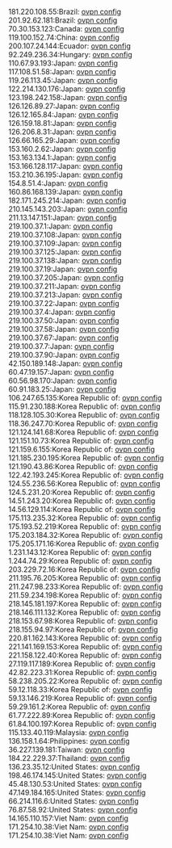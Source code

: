 181.220.108.55:Brazil: [ovpn config](vpn/181_220_108_55.ovpn)  
201.92.62.181:Brazil: [ovpn config](vpn/201_92_62_181.ovpn)  
70.30.153.123:Canada: [ovpn config](vpn/70_30_153_123.ovpn)  
119.100.152.74:China: [ovpn config](vpn/119_100_152_74.ovpn)  
200.107.24.144:Ecuador: [ovpn config](vpn/200_107_24_144.ovpn)  
92.249.236.34:Hungary: [ovpn config](vpn/92_249_236_34.ovpn)  
110.67.93.193:Japan: [ovpn config](vpn/110_67_93_193.ovpn)  
117.108.51.58:Japan: [ovpn config](vpn/117_108_51_58.ovpn)  
119.26.113.45:Japan: [ovpn config](vpn/119_26_113_45.ovpn)  
122.214.130.176:Japan: [ovpn config](vpn/122_214_130_176.ovpn)  
123.198.242.158:Japan: [ovpn config](vpn/123_198_242_158.ovpn)  
126.126.89.27:Japan: [ovpn config](vpn/126_126_89_27.ovpn)  
126.12.165.84:Japan: [ovpn config](vpn/126_12_165_84.ovpn)  
126.159.18.81:Japan: [ovpn config](vpn/126_159_18_81.ovpn)  
126.206.8.31:Japan: [ovpn config](vpn/126_206_8_31.ovpn)  
126.66.165.29:Japan: [ovpn config](vpn/126_66_165_29.ovpn)  
153.160.2.62:Japan: [ovpn config](vpn/153_160_2_62.ovpn)  
153.163.134.1:Japan: [ovpn config](vpn/153_163_134_1.ovpn)  
153.166.128.117:Japan: [ovpn config](vpn/153_166_128_117.ovpn)  
153.210.36.195:Japan: [ovpn config](vpn/153_210_36_195.ovpn)  
154.8.51.4:Japan: [ovpn config](vpn/154_8_51_4.ovpn)  
160.86.168.139:Japan: [ovpn config](vpn/160_86_168_139.ovpn)  
182.171.245.214:Japan: [ovpn config](vpn/182_171_245_214.ovpn)  
210.145.143.203:Japan: [ovpn config](vpn/210_145_143_203.ovpn)  
211.13.147.151:Japan: [ovpn config](vpn/211_13_147_151.ovpn)  
219.100.37.1:Japan: [ovpn config](vpn/219_100_37_1.ovpn)  
219.100.37.108:Japan: [ovpn config](vpn/219_100_37_108.ovpn)  
219.100.37.109:Japan: [ovpn config](vpn/219_100_37_109.ovpn)  
219.100.37.125:Japan: [ovpn config](vpn/219_100_37_125.ovpn)  
219.100.37.138:Japan: [ovpn config](vpn/219_100_37_138.ovpn)  
219.100.37.19:Japan: [ovpn config](vpn/219_100_37_19.ovpn)  
219.100.37.205:Japan: [ovpn config](vpn/219_100_37_205.ovpn)  
219.100.37.211:Japan: [ovpn config](vpn/219_100_37_211.ovpn)  
219.100.37.213:Japan: [ovpn config](vpn/219_100_37_213.ovpn)  
219.100.37.22:Japan: [ovpn config](vpn/219_100_37_22.ovpn)  
219.100.37.4:Japan: [ovpn config](vpn/219_100_37_4.ovpn)  
219.100.37.50:Japan: [ovpn config](vpn/219_100_37_50.ovpn)  
219.100.37.58:Japan: [ovpn config](vpn/219_100_37_58.ovpn)  
219.100.37.67:Japan: [ovpn config](vpn/219_100_37_67.ovpn)  
219.100.37.7:Japan: [ovpn config](vpn/219_100_37_7.ovpn)  
219.100.37.90:Japan: [ovpn config](vpn/219_100_37_90.ovpn)  
42.150.189.148:Japan: [ovpn config](vpn/42_150_189_148.ovpn)  
60.47.19.157:Japan: [ovpn config](vpn/60_47_19_157.ovpn)  
60.56.98.170:Japan: [ovpn config](vpn/60_56_98_170.ovpn)  
60.91.183.25:Japan: [ovpn config](vpn/60_91_183_25.ovpn)  
106.247.65.135:Korea Republic of: [ovpn config](vpn/106_247_65_135.ovpn)  
115.91.230.188:Korea Republic of: [ovpn config](vpn/115_91_230_188.ovpn)  
118.128.105.30:Korea Republic of: [ovpn config](vpn/118_128_105_30.ovpn)  
118.36.247.70:Korea Republic of: [ovpn config](vpn/118_36_247_70.ovpn)  
121.124.141.68:Korea Republic of: [ovpn config](vpn/121_124_141_68.ovpn)  
121.151.10.73:Korea Republic of: [ovpn config](vpn/121_151_10_73.ovpn)  
121.159.6.155:Korea Republic of: [ovpn config](vpn/121_159_6_155.ovpn)  
121.185.230.195:Korea Republic of: [ovpn config](vpn/121_185_230_195.ovpn)  
121.190.43.86:Korea Republic of: [ovpn config](vpn/121_190_43_86.ovpn)  
122.42.193.245:Korea Republic of: [ovpn config](vpn/122_42_193_245.ovpn)  
124.55.236.56:Korea Republic of: [ovpn config](vpn/124_55_236_56.ovpn)  
124.5.231.20:Korea Republic of: [ovpn config](vpn/124_5_231_20.ovpn)  
14.51.243.20:Korea Republic of: [ovpn config](vpn/14_51_243_20.ovpn)  
14.56.129.114:Korea Republic of: [ovpn config](vpn/14_56_129_114.ovpn)  
175.113.235.32:Korea Republic of: [ovpn config](vpn/175_113_235_32.ovpn)  
175.193.52.219:Korea Republic of: [ovpn config](vpn/175_193_52_219.ovpn)  
175.203.184.32:Korea Republic of: [ovpn config](vpn/175_203_184_32.ovpn)  
175.205.171.16:Korea Republic of: [ovpn config](vpn/175_205_171_16.ovpn)  
1.231.143.12:Korea Republic of: [ovpn config](vpn/1_231_143_12.ovpn)  
1.244.74.29:Korea Republic of: [ovpn config](vpn/1_244_74_29.ovpn)  
203.229.72.16:Korea Republic of: [ovpn config](vpn/203_229_72_16.ovpn)  
211.195.76.205:Korea Republic of: [ovpn config](vpn/211_195_76_205.ovpn)  
211.247.98.233:Korea Republic of: [ovpn config](vpn/211_247_98_233.ovpn)  
211.59.234.198:Korea Republic of: [ovpn config](vpn/211_59_234_198.ovpn)  
218.145.181.197:Korea Republic of: [ovpn config](vpn/218_145_181_197.ovpn)  
218.146.111.132:Korea Republic of: [ovpn config](vpn/218_146_111_132.ovpn)  
218.153.67.98:Korea Republic of: [ovpn config](vpn/218_153_67_98.ovpn)  
218.155.94.97:Korea Republic of: [ovpn config](vpn/218_155_94_97.ovpn)  
220.81.162.143:Korea Republic of: [ovpn config](vpn/220_81_162_143.ovpn)  
221.141.169.153:Korea Republic of: [ovpn config](vpn/221_141_169_153.ovpn)  
221.158.122.40:Korea Republic of: [ovpn config](vpn/221_158_122_40.ovpn)  
27.119.117.189:Korea Republic of: [ovpn config](vpn/27_119_117_189.ovpn)  
42.82.223.31:Korea Republic of: [ovpn config](vpn/42_82_223_31.ovpn)  
58.238.205.22:Korea Republic of: [ovpn config](vpn/58_238_205_22.ovpn)  
59.12.118.33:Korea Republic of: [ovpn config](vpn/59_12_118_33.ovpn)  
59.13.146.219:Korea Republic of: [ovpn config](vpn/59_13_146_219.ovpn)  
59.29.161.2:Korea Republic of: [ovpn config](vpn/59_29_161_2.ovpn)  
61.77.222.89:Korea Republic of: [ovpn config](vpn/61_77_222_89.ovpn)  
61.84.100.197:Korea Republic of: [ovpn config](vpn/61_84_100_197.ovpn)  
115.133.40.119:Malaysia: [ovpn config](vpn/115_133_40_119.ovpn)  
136.158.1.64:Philippines: [ovpn config](vpn/136_158_1_64.ovpn)  
36.227.139.181:Taiwan: [ovpn config](vpn/36_227_139_181.ovpn)  
184.22.229.37:Thailand: [ovpn config](vpn/184_22_229_37.ovpn)  
136.23.35.12:United States: [ovpn config](vpn/136_23_35_12.ovpn)  
198.46.174.145:United States: [ovpn config](vpn/198_46_174_145.ovpn)  
45.48.130.53:United States: [ovpn config](vpn/45_48_130_53.ovpn)  
47.149.184.165:United States: [ovpn config](vpn/47_149_184_165.ovpn)  
66.214.116.6:United States: [ovpn config](vpn/66_214_116_6.ovpn)  
76.87.58.92:United States: [ovpn config](vpn/76_87_58_92.ovpn)  
14.165.110.157:Viet Nam: [ovpn config](vpn/14_165_110_157.ovpn)  
171.254.10.38:Viet Nam: [ovpn config](vpn/171_254_10_38.ovpn)  
171.254.10.38:Viet Nam: [ovpn config](vpn/171_254_10_38.ovpn)  
